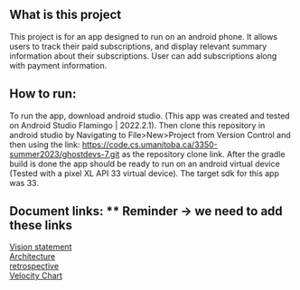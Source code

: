 ## What is this project
This project is for an app designed to run on an android phone. It allows users to track their paid subscriptions, and display relevant summary information about their subscriptions. User can add subscriptions along with payment information.

## How to run:
To run the app, download android studio. (This app was created and tested on Android Studio Flamingo | 2022.2.1). Then clone this repository in android studio by Navigating to File>New>Project from Version Control  and then using the link: https://code.cs.umanitoba.ca/3350-summer2023/ghostdevs-7.git as the repository clone link. After the gradle build is done the app should be ready to run on an android virtual device (Tested with a pixel XL API 33 virtual device).
The target sdk for this app was 33. 

## Document links:      ** Reminder -> we need to add these links
[Vision statement]()  
[Architecture]()  
[retrospective]()  
[Velocity Chart]()  
